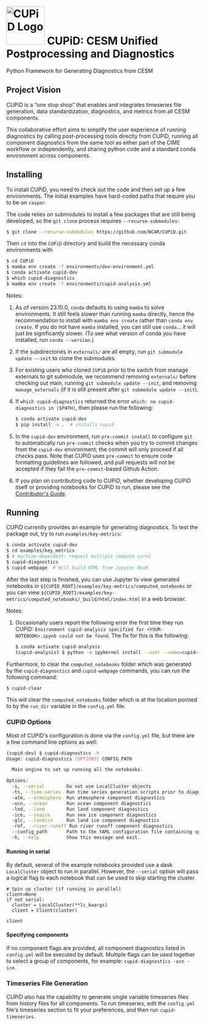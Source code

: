 # <img src="images/logo.png" alt="CUPiD Logo" width=100 /> CUPiD: CESM Unified Postprocessing and Diagnostics

Python Framework for Generating Diagnostics from CESM

## Project Vision

CUPiD is a “one stop shop” that enables and integrates timeseries file generation, data standardization, diagnostics, and metrics from all CESM components.

This collaborative effort aims to simplify the user experience of running diagnostics by calling post-processing tools directly from CUPiD, running all component diagnostics from the same tool as either part of the CIME workflow or independently, and sharing python code and a standard conda environment across components.

## Installing

To install CUPiD, you need to check out the code and then set up a few environments.
The initial examples have hard-coded paths that require you to be on `casper`.

The code relies on submodules to install a few packages that are still being developed,
so the `git clone` process requires `--recurse-submodules`:

``` bash
$ git clone --recurse-submodules https://github.com/NCAR/CUPiD.git
```

Then `cd` into the `CUPiD` directory and build the necessary conda environments with

``` bash
$ cd CUPiD
$ mamba env create -f environments/dev-environment.yml
$ conda activate cupid-dev
$ which cupid-diagnostics
$ mamba env create -f environments/cupid-analysis.yml
```

Notes:

1. As of version 23.10.0, `conda` defaults to using `mamba` to solve environments.
It still feels slower than running `mamba` directly, hence the recommendation to install with `mamba env create` rather than `conda env create`.
If you do not have `mamba` installed, you can still use `conda`... it will just be significantly slower.
(To see what version of conda you have installed, run `conda --version`.)
1. If the subdirectories in `externals/` are all empty, run `git submodule update --init` to clone the submodules.
1. For existing users who cloned `CUPiD` prior to the switch from manage externals to git submodule, we recommend removing `externals/` before checking out main, running `git submodule update --init`, and removing `manage_externals` (if it is still present after `git submodule update --init`).
1. If `which cupid-diagnostics` returned the error `which: no cupid-diagnostics in ($PATH)`, then please run the following:

   ``` bash
   $ conda activate cupid-dev
   $ pip install -e .  # installs cupid
   ```

1. In the `cupid-dev` environment, run `pre-commit install` to configure `git` to automatically run `pre-commit` checks when you try to commit changes from the `cupid-dev` environment; the commit will only proceed if all checks pass. Note that CUPiD uses `pre-commit` to ensure code formatting guidelines are followed, and pull requests will not be accepted if they fail the `pre-commit`-based Github Action.
1. If you plan on contributing code to CUPiD,
whether developing CUPiD itself or providing notebooks for CUPiD to run,
please see the [Contributor's Guide](https://ncar.github.io/CUPiD/contributors_guide.html).

## Running

CUPiD currently provides an example for generating diagnostics.
To test the package out, try to run `examples/key-metrics`:

``` bash
$ conda activate cupid-dev
$ cd examples/key_metrics
$ # machine-dependent: request multiple compute cores
$ cupid-diagnostics
$ cupid-webpage  # Will build HTML from Jupyter Book
```

After the last step is finished, you can use Jupyter to view generated notebooks in `${CUPID_ROOT}/examples/key-metrics/computed_notebooks`
or you can view `${CUPID_ROOT}/examples/key-metrics/computed_notebooks/_build/html/index.html` in a web browser.

Notes:

1. Occasionally users report the following error the first time they run CUPiD: `Environment cupid-analysis specified for <YOUR-NOTEBOOK>.ipynb could not be found`. The fix for this is the following:
   ``` bash
   $ conda activate cupid-analysis
   (cupid-analysis) $ python -m ipykernel install --user --name=cupid-analysis
   ```

Furthermore, to clear the `computed_notebooks` folder which was generated by the `cupid-diagnostics` and `cupid-webpage` commands, you can run the following command:

``` bash
$ cupid-clear
```

This will clear the `computed_notebooks` folder which is at the location pointed to by the `run_dir` variable in the `config.yml` file.

### CUPiD Options

Most of CUPiD's configuration is done via the `config.yml` file, but there are a few command line options as well:

```bash
(cupid-dev) $ cupid-diagnostics -h
Usage: cupid-diagnostics [OPTIONS] CONFIG_PATH

  Main engine to set up running all the notebooks.

Options:
  -s, --serial        Do not use LocalCluster objects
  -ts, --time-series  Run time series generation scripts prior to diagnostics
  -atm, --atmosphere  Run atmosphere component diagnostics
  -ocn, --ocean       Run ocean component diagnostics
  -lnd, --land        Run land component diagnostics
  -ice, --seaice      Run sea ice component diagnostics
  -glc, --landice     Run land ice component diagnostics
  -rof, --river-runoff Run river runoff component diagnostics
  --config_path       Path to the YAML configuration file containing specifications for notebooks (default config.yml)
  -h, --help          Show this message and exit.
```

#### Running in serial

By default, several of the example notebooks provided use a dask `LocalCluster` object to run in parallel.
However, the `--serial` option will pass a logical flag to each notebook that can be used to skip starting the cluster.

```py3
# Spin up cluster (if running in parallel)
client=None
if not serial:
  cluster = LocalCluster(**lc_kwargs)
  client = Client(cluster)

client
```

#### Specifying components

If no component flags are provided, all component diagnostics listed in `config.yml` will be executed by default. Multiple flags can be used together to select a group of components, for example: `cupid-diagnostics -ocn -ice`.


### Timeseries File Generation
CUPiD also has the capability to generate single variable timeseries files from history files for all components. To run timeseries, edit the `config.yml` file's timeseries section to fit your preferences, and then run `cupid-timeseries`.
